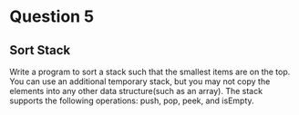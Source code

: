 # Question 5
## Sort Stack
Write a program to sort a stack such that the smallest items are on the top. You can use an additional temporary stack, but you may not copy the elements into any other data structure(such as an array). The stack supports the following operations: push, pop, peek, and isEmpty.
